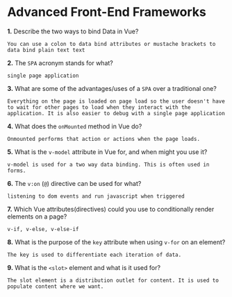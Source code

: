 # Advanced Front-End Frameworks


**1.** Describe the two ways to bind Data in Vue?
<!-- enter you answer in the space below -->
```
You can use a colon to data bind attributes or mustache brackets to data bind plain text text
```

**2.** The `SPA` acronym stands for what?
<!-- enter you answer in the space below -->
```
single page application
```
**3.** What are some of the advantages/uses of a `SPA` over a traditional one?
<!-- enter you answer in the space below -->
```
Everything on the page is loaded on page load so the user doesn't have to wait for other pages to load when they interact with the application. It is also easier to debug with a single page application
```
**4.** What does the `onMounted` method in Vue do?
<!-- enter you answer in the space below -->
```
Onmounted performs that action or actions when the page loads.
```
**5.** What is the `v-model` attribute in Vue for, and when might you use it?
<!-- enter you answer in the space below -->
```
v-model is used for a two way data binding. This is often used in forms.
```
**6.** The `v:on` (`@`) directive can be used for what?
<!-- enter you answer in the space below -->
```
listening to dom events and run javascript when triggered
```
**7.** Which Vue attributes(directives) could you use to conditionally render elements on a page?
<!-- enter you answer in the space below -->
```
v-if, v-else, v-else-if
```
**8.** What is the purpose of the `key` attribute when using `v-for` on an element?
<!-- enter you answer in the space below -->
```
The key is used to differentiate each iteration of data.
```
**9.** What is the `<slot>` element and what is it used for?
<!-- enter you answer in the space below -->
```
The slot element is a distribution outlet for content. It is used to populate content where we want.
```